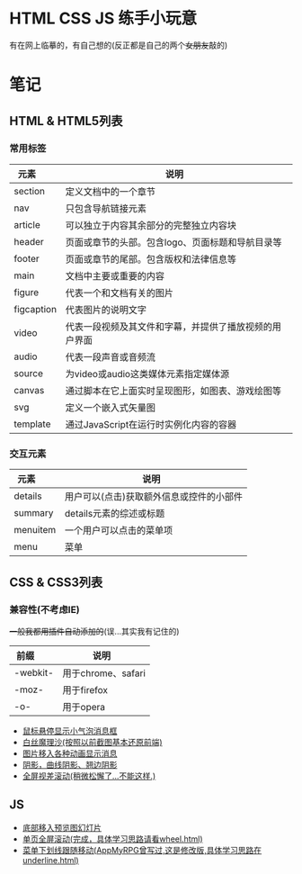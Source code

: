 # HTML CSS JS 练手小玩意
有在网上临摹的，有自己想的(反正都是自己的两个<del>女朋友</del>敲的)
# 笔记
## HTML & HTML5列表
### 常用标签
| 元素       | 说明    |
| --------   | -----|
| section    | 定义文档中的一个章节  |
| nav        | 只包含导航链接元素    |
| article    | 可以独立于内容其余部分的完整独立内容块|
| header     | 页面或章节的头部。包含logo、页面标题和导航目录等|
| footer     | 页面或章节的尾部。包含版权和法律信息等|
| main       | 文档中主要或重要的内容|
| figure     | 代表一个和文档有关的图片|
| figcaption | 代表图片的说明文字|
| video      | 代表一段视频及其文件和字幕，并提供了播放视频的用户界面|
| audio      | 代表一段声音或音频流|
| source     | 为video或audio这类媒体元素指定媒体源|
| canvas     | 通过脚本在它上面实时呈现图形，如图表、游戏绘图等|
| svg        | 定义一个嵌入式矢量图|
| template   | 通过JavaScript在运行时实例化内容的容器|
### 交互元素
| 元素       | 说明    |
| --------   | -----|
| details    | 用户可以(点击)获取额外信息或控件的小部件  |
| summary    | details元素的综述或标题|
| menuitem   | 一个用户可以点击的菜单项|
| menu       | 菜单|
## CSS & CSS3列表
### 兼容性(不考虑IE)
<del>一般我都用插件自动添加的</del>(误...其实我有记住的)  

| 前缀       | 说明  |
| --------   | -----|
| -webkit-   | 用于chrome、safari|
| -moz-      | 用于firefox|
| -o-        | 用于opera|
- [鼠标悬停显示小气泡消息框](https://gutrse3321.github.io/my-front-practice/tooltips/)
- [白丝魔理沙(按照以前截图基本还原前端)](https://gutrse3321.github.io/my-front-practice/Marisa/)
- [图片移入各种动画显示消息](https://gutrse3321.github.io/my-front-practice/phototextshow/)
- [阴影，曲线阴影、翘边阴影](https://gutrse3321.github.io/my-front-practice/boxshadow/)
- [全屏视差滚动(稍微松懈了...不能这样.)](https://gutrse3321.github.io/my-front-practice/parallax/)
## JS
- [底部移入预览图幻灯片](https://gutrse3321.github.io/my-front-practice/showpicslider/)
- [单页全屏滚动(完成，具体学习思路请看wheel.html)](https://gutrse3321.github.io/my-front-practice/fullpage/)
- [菜单下划线跟随移动(AppMyRPG曾写过,这是修改版,具体学习思路在underline.html)](https://gutrse3321.github.io/my-front-practice/navunderline/)